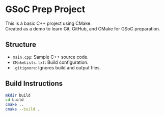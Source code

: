 # GSoC Prep Project

This is a basic C++ project using CMake.  
Created as a demo to learn Git, GitHub, and CMake for GSoC preparation.

## Structure

- `main.cpp`: Sample C++ source code.
- `CMakeLists.txt`: Build configuration.
- `.gitignore`: Ignores build and output files.

## Build Instructions

```bash
mkdir build
cd build
cmake ..
cmake --build .
